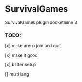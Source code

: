 # SurvivalGames
SurvivalGames plugin pocketmine 3
### TODO:
[x] make arena join and quit

[x] make it good

[x] better setup

[] multi lang
